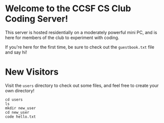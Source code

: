 # Welcome to the CCSF CS Club Coding Server!

This server is hosted residentially on a moderately powerful mini PC, and is here for members of the club to experiment with coding.

If you're here for the first time, be sure to check out the `guestbook.txt` file and say hi!

# New Visitors
Visit the `users` directory to check out some files, and feel free to create your own directory!

```
cd users
ls
mkdir new_user
cd new_user
code hello.txt
```